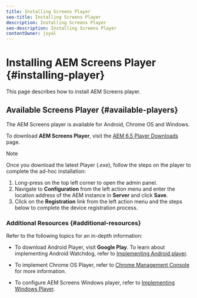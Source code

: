 ```yaml
---
title: Installing Screens Player
seo-title: Installing Screens Player
description: Installing Screens Player
seo-description: Installing Screens Player
contentOwner: jsyal
---
```


# Installing AEM Screens Player {#installing-player}

This page describes how to install AEM Screens player.

## Available Screens Player {#available-players}

The AEM Screens player is available for Android, Chrome OS and Windows.

To download **AEM Screens Player**, visit the [AEM 6.5 Player Downloads](https://download.macromedia.com/screens/) page.

>[!NOTE]
>
>Once you download the latest Player (*.exe*), follow the steps on the player to complete the ad-hoc installation:
>
>1. Long-press on the top left corner to open the admin panel.
>1. Navigate to **Configuration** from the left action menu and enter the location address of the AEM instance in **Server** and click **Save**.
>1. Click on the **Registration** link from the left action menu and the steps below to complete the device registration process.

### Additional Resources {#additional-resources}

Refer to the following topics for an in-depth information:

* To download Android Player, visit **Google Play**. To learn about implementing Android Watchdog, refer to [Implementing Android player](implementing-android-player.md).

* To implement Chrome OS Player, refer to [Chrome Management Console](implementing-chrome-os-player.md) for more information.

* To configure AEM Screens Windows player, refer to [Implementing Windows Player](implementing-windows-player.md).